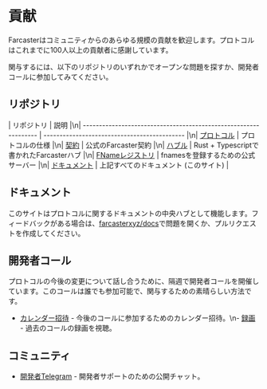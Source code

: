 # 貢献

Farcasterはコミュニティからのあらゆる規模の貢献を歓迎します。プロトコルはこれまでに100人以上の貢献者に感謝しています。

関与するには、以下のリポジトリのいずれかでオープンな問題を探すか、開発者コールに参加してみてください。

## リポジトリ

| リポジトリ                                                       | 説明                                  |\n| ---------------------------------------------------------------- | -------------------------------------------- |\n| [プロトコル](https://github.com/farcasterxyz/protocol)             | プロトコルの仕様                |\n| [契約](https://github.com/farcasterxyz/contracts)           | 公式のFarcaster契約            |\n| [ハブル](https://github.com/farcasterxyz/hub-monorepo)           | Rust + Typescriptで書かれたFarcasterハブ |\n| [FNameレジストリ](https://github.com/farcasterxyz/fname-registry) | fnamesを登録するための公式サーバー      |\n| [ドキュメント](https://github.com/farcasterxyz/www)                      | 上記すべてのドキュメント (このサイト)  |

## ドキュメント

このサイトはプロトコルに関するドキュメントの中央ハブとして機能します。フィードバックがある場合は、[farcasterxyz/docs](https://github.com/farcasterxyz/docs)で問題を開くか、プルリクエストを作成してください。

## 開発者コール

プロトコルの今後の変更について話し合うために、隔週で開発者コールを開催しています。このコールは誰でも参加可能で、関与するための素晴らしい方法です。

- [カレンダー招待](https://calendar.google.com/calendar/u/0?cid=NjA5ZWM4Y2IwMmZiMWM2ZDYyMTkzNWM1YWNkZTRlNWExN2YxOWQ2NDU3NTA3MjQwMTk3YmJlZGFjYTQ3MjZlOEBncm91cC5jYWxlbmRhci5nb29nbGUuY29t) - 今後のコールに参加するためのカレンダー招待。\n- [録画](https://www.youtube.com/watch?v=lmGXWP5m1_Y&list=PL0eq1PLf6eUeZnPtyKMS6uN9I5iRIlnvq) - 過去のコールの録画を視聴。

## コミュニティ

- [開発者Telegram](https://t.me/farcasterdevchat) - 開発者サポートのための公開チャット。